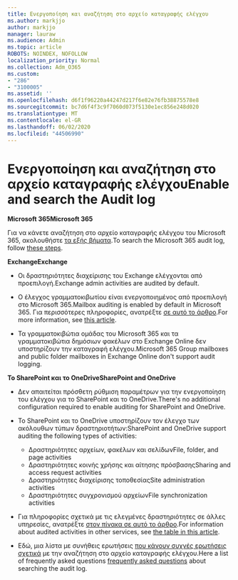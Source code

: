 ```yaml
---
title: Ενεργοποίηση και αναζήτηση στο αρχείο καταγραφής ελέγχου
ms.author: markjjo
author: markjjo
manager: lauraw
ms.audience: Admin
ms.topic: article
ROBOTS: NOINDEX, NOFOLLOW
localization_priority: Normal
ms.collection: Adm_O365
ms.custom:
- "286"
- "3100005"
ms.assetid: ''
ms.openlocfilehash: d6f1f96220a44247d217f6e82e76fb38875578e8
ms.sourcegitcommit: bc7d6f4f3c9f7060d073f5130e1ec856e248d020
ms.translationtype: MT
ms.contentlocale: el-GR
ms.lasthandoff: 06/02/2020
ms.locfileid: "44506990"
---
```

# <a name="enable-and-search-the-audit-log"></a><span data-ttu-id="566bd-102">Ενεργοποίηση και αναζήτηση στο αρχείο καταγραφής ελέγχου</span><span class="sxs-lookup"><span data-stu-id="566bd-102">Enable and search the Audit log</span></span>

<span data-ttu-id="566bd-103">**Microsoft 365**</span><span class="sxs-lookup"><span data-stu-id="566bd-103">**Microsoft 365**</span></span>

<span data-ttu-id="566bd-104">Για να κάνετε αναζήτηση στο αρχείο καταγραφής ελέγχου του Microsoft 365, ακολουθήστε [τα εξής βήματα](https://docs.microsoft.com/microsoft-365/compliance/search-the-audit-log-in-security-and-compliance#search-the-audit-log).</span><span class="sxs-lookup"><span data-stu-id="566bd-104">To search the Microsoft 365 audit log, follow [these steps](https://docs.microsoft.com/microsoft-365/compliance/search-the-audit-log-in-security-and-compliance#search-the-audit-log).</span></span>

<span data-ttu-id="566bd-105">**Exchange**</span><span class="sxs-lookup"><span data-stu-id="566bd-105">**Exchange**</span></span>

- <span data-ttu-id="566bd-106">Οι δραστηριότητες διαχείρισης του Exchange ελέγχονται από προεπιλογή.</span><span class="sxs-lookup"><span data-stu-id="566bd-106">Exchange admin activities are audited by default.</span></span>

- <span data-ttu-id="566bd-107">Ο έλεγχος γραμματοκιβωτίου είναι ενεργοποιημένος από προεπιλογή στο Microsoft 365.</span><span class="sxs-lookup"><span data-stu-id="566bd-107">Mailbox auditing is enabled by default in Microsoft 365.</span></span> <span data-ttu-id="566bd-108">Για περισσότερες πληροφορίες, ανατρέξτε [σε αυτό το άρθρο](https://docs.microsoft.com/microsoft-365/compliance/enable-mailbox-auditing).</span><span class="sxs-lookup"><span data-stu-id="566bd-108">For more information, see  [this article](https://docs.microsoft.com/microsoft-365/compliance/enable-mailbox-auditing).</span></span>

- <span data-ttu-id="566bd-109">Τα γραμματοκιβώτια ομάδας του Microsoft 365 και τα γραμματοκιβώτια δημόσιων φακέλων στο Exchange Online δεν υποστηρίζουν την καταγραφή ελέγχου.</span><span class="sxs-lookup"><span data-stu-id="566bd-109">Microsoft 365 Group mailboxes and public folder mailboxes in Exchange Online don't support audit logging.</span></span>

<span data-ttu-id="566bd-110">**Το SharePoint και το OneDrive**</span><span class="sxs-lookup"><span data-stu-id="566bd-110">**SharePoint and OneDrive**</span></span>

- <span data-ttu-id="566bd-111">Δεν απαιτείται πρόσθετη ρύθμιση παραμέτρων για την ενεργοποίηση του ελέγχου για το SharePoint και το OneDrive.</span><span class="sxs-lookup"><span data-stu-id="566bd-111">There's no additional configuration required to enable auditing for SharePoint and OneDrive.</span></span>

- <span data-ttu-id="566bd-112">Το SharePoint και το OneDrive υποστηρίζουν τον έλεγχο των ακόλουθων τύπων δραστηριοτήτων:</span><span class="sxs-lookup"><span data-stu-id="566bd-112">SharePoint and OneDrive support auditing the following types of activities:</span></span>

    - <span data-ttu-id="566bd-113">Δραστηριότητες αρχείων, φακέλων και σελίδων</span><span class="sxs-lookup"><span data-stu-id="566bd-113">File, folder, and page activities</span></span>
    - <span data-ttu-id="566bd-114">Δραστηριότητες κοινής χρήσης και αίτησης πρόσβασης</span><span class="sxs-lookup"><span data-stu-id="566bd-114">Sharing and access request activities</span></span>
    - <span data-ttu-id="566bd-115">Δραστηριότητες διαχείρισης τοποθεσίας</span><span class="sxs-lookup"><span data-stu-id="566bd-115">Site administration activities</span></span>
    - <span data-ttu-id="566bd-116">Δραστηριότητες συγχρονισμού αρχείων</span><span class="sxs-lookup"><span data-stu-id="566bd-116">File synchronization activities</span></span>

- <span data-ttu-id="566bd-117">Για πληροφορίες σχετικά με τις ελεγμένες δραστηριότητες σε άλλες υπηρεσίες, ανατρέξτε [στον πίνακα σε αυτό το άρθρο](https://docs.microsoft.com/microsoft-365/compliance/search-the-audit-log-in-security-and-compliance#audited-activities).</span><span class="sxs-lookup"><span data-stu-id="566bd-117">For information about audited activities in other services, see  [the table in this article](https://docs.microsoft.com/microsoft-365/compliance/search-the-audit-log-in-security-and-compliance#audited-activities).</span></span>

- <span data-ttu-id="566bd-118">Εδώ, μια λίστα με συνήθεις ερωτήσεις [που κάνουν συχνές ερωτήσεις σχετικά](https://docs.microsoft.com/microsoft-365/compliance/search-the-audit-log-in-security-and-compliance#frequently-asked-questions) με την αναζήτηση στο αρχείο καταγραφής ελέγχου.</span><span class="sxs-lookup"><span data-stu-id="566bd-118">Here a list of frequently asked questions [frequently asked questions](https://docs.microsoft.com/microsoft-365/compliance/search-the-audit-log-in-security-and-compliance#frequently-asked-questions) about searching the audit log.</span></span>